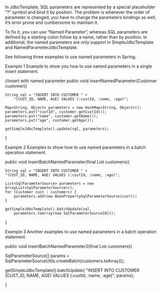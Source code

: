In JdbcTemplate, SQL parameters are represented by a special placeholder “?” symbol and bind it by position. The problem is whenever the order of parameter is changed, you have to change the parameters bindings as well, it’s error prone and cumbersome to maintain it.

To fix it, you can use “Named Parameter“, whereas SQL parameters are defined by a starting colon follow by a name, rather than by position. In additional, the named parameters are only support in SimpleJdbcTemplate and NamedParameterJdbcTemplate.

See following three examples to use named parameters in Spring.

Example 1
Example to show you how to use named parameters in a single insert statement.

//insert with named parameter
public void insertNamedParameter(Customer customer){

	String sql = "INSERT INTO CUSTOMER " +
		"(CUST_ID, NAME, AGE) VALUES (:custId, :name, :age)";

	Map<String, Object> parameters = new HashMap<String, Object>();
	parameters.put("custId", customer.getCustId());
	parameters.put("name", customer.getName());
	parameters.put("age", customer.getAge());

	getSimpleJdbcTemplate().update(sql, parameters);

}

 
Example 2
Examples to show how to use named parameters in a batch operation statement.

public void insertBatchNamedParameter(final List<Customer> customers){

	String sql = "INSERT INTO CUSTOMER " +
	"(CUST_ID, NAME, AGE) VALUES (:custId, :name, :age)";

	List<SqlParameterSource> parameters = new ArrayList<SqlParameterSource>();
	for (Customer cust : customers) {
		parameters.add(new BeanPropertySqlParameterSource(cust));
	}

	getSimpleJdbcTemplate().batchUpdate(sql,
		parameters.toArray(new SqlParameterSource[0]));
}

 
Example 3
Another examples to use named parameters in a batch operation statement.

public void insertBatchNamedParameter2(final List<Customer> customers){

   SqlParameterSource[] params =
	SqlParameterSourceUtils.createBatch(customers.toArray());

   getSimpleJdbcTemplate().batchUpdate(
	"INSERT INTO CUSTOMER (CUST_ID, NAME, AGE) VALUES (:custId, :name, :age)",
	params);

}

